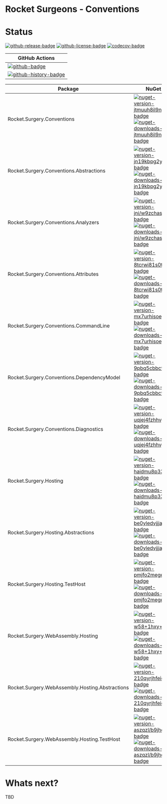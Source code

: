 # Rocket Surgeons - Conventions

# Status

<!-- badges -->
[![github-release-badge]][github-release]
[![github-license-badge]][github-license]
[![codecov-badge]][codecov]
<!-- badges -->

<!-- history badges -->
| GitHub Actions |
| -------------- |
| [![github-badge]][github] |
| [![github-history-badge]][github] |
<!-- history badges -->

<!-- nuget packages -->
| Package | NuGet |
| ------- | ----- |
| Rocket.Surgery.Conventions | [![nuget-version-jtmuuh8il9ng-badge]![nuget-downloads-jtmuuh8il9ng-badge]][nuget-jtmuuh8il9ng] |
| Rocket.Surgery.Conventions.Abstractions | [![nuget-version-jn19kbpg2y2w-badge]![nuget-downloads-jn19kbpg2y2w-badge]][nuget-jn19kbpg2y2w] |
| Rocket.Surgery.Conventions.Analyzers | [![nuget-version-jni/w9zchasw-badge]![nuget-downloads-jni/w9zchasw-badge]][nuget-jni/w9zchasw] |
| Rocket.Surgery.Conventions.Attributes | [![nuget-version-8tcrwi81s0tq-badge]![nuget-downloads-8tcrwi81s0tq-badge]][nuget-8tcrwi81s0tq] |
| Rocket.Surgery.Conventions.CommandLine | [![nuget-version-mx7urhisoegw-badge]![nuget-downloads-mx7urhisoegw-badge]][nuget-mx7urhisoegw] |
| Rocket.Surgery.Conventions.DependencyModel | [![nuget-version-9pbq5cbbcf5g-badge]![nuget-downloads-9pbq5cbbcf5g-badge]][nuget-9pbq5cbbcf5g] |
| Rocket.Surgery.Conventions.Diagnostics | [![nuget-version-uqjej4fzhhvg-badge]![nuget-downloads-uqjej4fzhhvg-badge]][nuget-uqjej4fzhhvg] |
| Rocket.Surgery.Hosting | [![nuget-version-haidmu8p33tw-badge]![nuget-downloads-haidmu8p33tw-badge]][nuget-haidmu8p33tw] |
| Rocket.Surgery.Hosting.Abstractions | [![nuget-version-be0yledvjjja-badge]![nuget-downloads-be0yledvjjja-badge]][nuget-be0yledvjjja] |
| Rocket.Surgery.Hosting.TestHost | [![nuget-version-pmjfo2mege7q-badge]![nuget-downloads-pmjfo2mege7q-badge]][nuget-pmjfo2mege7q] |
| Rocket.Surgery.WebAssembly.Hosting | [![nuget-version-w58+1hxy+jdq-badge]![nuget-downloads-w58+1hxy+jdq-badge]][nuget-w58+1hxy+jdq] |
| Rocket.Surgery.WebAssembly.Hosting.Abstractions | [![nuget-version-210qyrjhfeiq-badge]![nuget-downloads-210qyrjhfeiq-badge]][nuget-210qyrjhfeiq] |
| Rocket.Surgery.WebAssembly.Hosting.TestHost | [![nuget-version-aszqzl/b9jhq-badge]![nuget-downloads-aszqzl/b9jhq-badge]][nuget-aszqzl/b9jhq] |
<!-- nuget packages -->

# Whats next?

TBD

<!-- generated references -->
[github-release]: https://github.com/RocketSurgeonsGuild/Conventions/releases/latest
[github-release-badge]: https://img.shields.io/github/release/RocketSurgeonsGuild/Conventions.svg?logo=github&style=flat "Latest Release"
[github-license]: https://github.com/RocketSurgeonsGuild/Conventions/blob/master/LICENSE
[github-license-badge]: https://img.shields.io/github/license/RocketSurgeonsGuild/Conventions.svg?style=flat "License"
[codecov]: https://codecov.io/gh/RocketSurgeonsGuild/Conventions
[codecov-badge]: https://img.shields.io/codecov/c/github/RocketSurgeonsGuild/Conventions.svg?color=E03997&label=codecov&logo=codecov&logoColor=E03997&style=flat "Code Coverage"
[github]: https://github.com/RocketSurgeonsGuild/Conventions/actions?query=workflow%3Aci
[github-badge]: https://img.shields.io/github/workflow/status/RocketSurgeonsGuild/Conventions/ci.svg?label=github&logo=github&color=b845fc&logoColor=b845fc&style=flat "GitHub Actions Status"
[github-history-badge]: https://buildstats.info/github/chart/RocketSurgeonsGuild/Conventions?includeBuildsFromPullRequest=false "GitHub Actions History"
[nuget-jtmuuh8il9ng]: https://www.nuget.org/packages/Rocket.Surgery.Conventions/
[nuget-version-jtmuuh8il9ng-badge]: https://img.shields.io/nuget/v/Rocket.Surgery.Conventions.svg?color=004880&logo=nuget&style=flat-square "NuGet Version"
[nuget-downloads-jtmuuh8il9ng-badge]: https://img.shields.io/nuget/dt/Rocket.Surgery.Conventions.svg?color=004880&logo=nuget&style=flat-square "NuGet Downloads"
[nuget-jn19kbpg2y2w]: https://www.nuget.org/packages/Rocket.Surgery.Conventions.Abstractions/
[nuget-version-jn19kbpg2y2w-badge]: https://img.shields.io/nuget/v/Rocket.Surgery.Conventions.Abstractions.svg?color=004880&logo=nuget&style=flat-square "NuGet Version"
[nuget-downloads-jn19kbpg2y2w-badge]: https://img.shields.io/nuget/dt/Rocket.Surgery.Conventions.Abstractions.svg?color=004880&logo=nuget&style=flat-square "NuGet Downloads"
[nuget-jni/w9zchasw]: https://www.nuget.org/packages/Rocket.Surgery.Conventions.Analyzers/
[nuget-version-jni/w9zchasw-badge]: https://img.shields.io/nuget/v/Rocket.Surgery.Conventions.Analyzers.svg?color=004880&logo=nuget&style=flat-square "NuGet Version"
[nuget-downloads-jni/w9zchasw-badge]: https://img.shields.io/nuget/dt/Rocket.Surgery.Conventions.Analyzers.svg?color=004880&logo=nuget&style=flat-square "NuGet Downloads"
[nuget-8tcrwi81s0tq]: https://www.nuget.org/packages/Rocket.Surgery.Conventions.Attributes/
[nuget-version-8tcrwi81s0tq-badge]: https://img.shields.io/nuget/v/Rocket.Surgery.Conventions.Attributes.svg?color=004880&logo=nuget&style=flat-square "NuGet Version"
[nuget-downloads-8tcrwi81s0tq-badge]: https://img.shields.io/nuget/dt/Rocket.Surgery.Conventions.Attributes.svg?color=004880&logo=nuget&style=flat-square "NuGet Downloads"
[nuget-mx7urhisoegw]: https://www.nuget.org/packages/Rocket.Surgery.Conventions.CommandLine/
[nuget-version-mx7urhisoegw-badge]: https://img.shields.io/nuget/v/Rocket.Surgery.Conventions.CommandLine.svg?color=004880&logo=nuget&style=flat-square "NuGet Version"
[nuget-downloads-mx7urhisoegw-badge]: https://img.shields.io/nuget/dt/Rocket.Surgery.Conventions.CommandLine.svg?color=004880&logo=nuget&style=flat-square "NuGet Downloads"
[nuget-9pbq5cbbcf5g]: https://www.nuget.org/packages/Rocket.Surgery.Conventions.DependencyModel/
[nuget-version-9pbq5cbbcf5g-badge]: https://img.shields.io/nuget/v/Rocket.Surgery.Conventions.DependencyModel.svg?color=004880&logo=nuget&style=flat-square "NuGet Version"
[nuget-downloads-9pbq5cbbcf5g-badge]: https://img.shields.io/nuget/dt/Rocket.Surgery.Conventions.DependencyModel.svg?color=004880&logo=nuget&style=flat-square "NuGet Downloads"
[nuget-uqjej4fzhhvg]: https://www.nuget.org/packages/Rocket.Surgery.Conventions.Diagnostics/
[nuget-version-uqjej4fzhhvg-badge]: https://img.shields.io/nuget/v/Rocket.Surgery.Conventions.Diagnostics.svg?color=004880&logo=nuget&style=flat-square "NuGet Version"
[nuget-downloads-uqjej4fzhhvg-badge]: https://img.shields.io/nuget/dt/Rocket.Surgery.Conventions.Diagnostics.svg?color=004880&logo=nuget&style=flat-square "NuGet Downloads"
[nuget-haidmu8p33tw]: https://www.nuget.org/packages/Rocket.Surgery.Hosting/
[nuget-version-haidmu8p33tw-badge]: https://img.shields.io/nuget/v/Rocket.Surgery.Hosting.svg?color=004880&logo=nuget&style=flat-square "NuGet Version"
[nuget-downloads-haidmu8p33tw-badge]: https://img.shields.io/nuget/dt/Rocket.Surgery.Hosting.svg?color=004880&logo=nuget&style=flat-square "NuGet Downloads"
[nuget-be0yledvjjja]: https://www.nuget.org/packages/Rocket.Surgery.Hosting.Abstractions/
[nuget-version-be0yledvjjja-badge]: https://img.shields.io/nuget/v/Rocket.Surgery.Hosting.Abstractions.svg?color=004880&logo=nuget&style=flat-square "NuGet Version"
[nuget-downloads-be0yledvjjja-badge]: https://img.shields.io/nuget/dt/Rocket.Surgery.Hosting.Abstractions.svg?color=004880&logo=nuget&style=flat-square "NuGet Downloads"
[nuget-pmjfo2mege7q]: https://www.nuget.org/packages/Rocket.Surgery.Hosting.TestHost/
[nuget-version-pmjfo2mege7q-badge]: https://img.shields.io/nuget/v/Rocket.Surgery.Hosting.TestHost.svg?color=004880&logo=nuget&style=flat-square "NuGet Version"
[nuget-downloads-pmjfo2mege7q-badge]: https://img.shields.io/nuget/dt/Rocket.Surgery.Hosting.TestHost.svg?color=004880&logo=nuget&style=flat-square "NuGet Downloads"
[nuget-w58+1hxy+jdq]: https://www.nuget.org/packages/Rocket.Surgery.WebAssembly.Hosting/
[nuget-version-w58+1hxy+jdq-badge]: https://img.shields.io/nuget/v/Rocket.Surgery.WebAssembly.Hosting.svg?color=004880&logo=nuget&style=flat-square "NuGet Version"
[nuget-downloads-w58+1hxy+jdq-badge]: https://img.shields.io/nuget/dt/Rocket.Surgery.WebAssembly.Hosting.svg?color=004880&logo=nuget&style=flat-square "NuGet Downloads"
[nuget-210qyrjhfeiq]: https://www.nuget.org/packages/Rocket.Surgery.WebAssembly.Hosting.Abstractions/
[nuget-version-210qyrjhfeiq-badge]: https://img.shields.io/nuget/v/Rocket.Surgery.WebAssembly.Hosting.Abstractions.svg?color=004880&logo=nuget&style=flat-square "NuGet Version"
[nuget-downloads-210qyrjhfeiq-badge]: https://img.shields.io/nuget/dt/Rocket.Surgery.WebAssembly.Hosting.Abstractions.svg?color=004880&logo=nuget&style=flat-square "NuGet Downloads"
[nuget-aszqzl/b9jhq]: https://www.nuget.org/packages/Rocket.Surgery.WebAssembly.Hosting.TestHost/
[nuget-version-aszqzl/b9jhq-badge]: https://img.shields.io/nuget/v/Rocket.Surgery.WebAssembly.Hosting.TestHost.svg?color=004880&logo=nuget&style=flat-square "NuGet Version"
[nuget-downloads-aszqzl/b9jhq-badge]: https://img.shields.io/nuget/dt/Rocket.Surgery.WebAssembly.Hosting.TestHost.svg?color=004880&logo=nuget&style=flat-square "NuGet Downloads"
<!-- generated references -->

<!-- nuke-data
github:
  owner: RocketSurgeonsGuild
  repository: Conventions
-->

